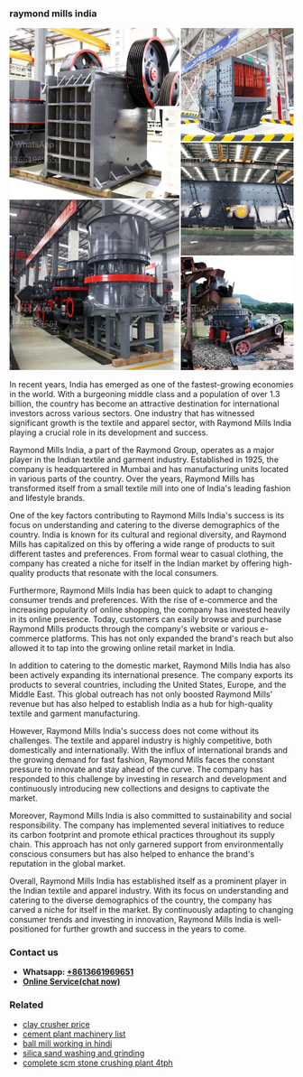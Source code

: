 <h3>raymond mills india</h3><img src='1704856984.jpg' alt=''><p>In recent years, India has emerged as one of the fastest-growing economies in the world. With a burgeoning middle class and a population of over 1.3 billion, the country has become an attractive destination for international investors across various sectors. One industry that has witnessed significant growth is the textile and apparel sector, with Raymond Mills India playing a crucial role in its development and success.</p><p>Raymond Mills India, a part of the Raymond Group, operates as a major player in the Indian textile and garment industry. Established in 1925, the company is headquartered in Mumbai and has manufacturing units located in various parts of the country. Over the years, Raymond Mills has transformed itself from a small textile mill into one of India's leading fashion and lifestyle brands.</p><p>One of the key factors contributing to Raymond Mills India's success is its focus on understanding and catering to the diverse demographics of the country. India is known for its cultural and regional diversity, and Raymond Mills has capitalized on this by offering a wide range of products to suit different tastes and preferences. From formal wear to casual clothing, the company has created a niche for itself in the Indian market by offering high-quality products that resonate with the local consumers.</p><p>Furthermore, Raymond Mills India has been quick to adapt to changing consumer trends and preferences. With the rise of e-commerce and the increasing popularity of online shopping, the company has invested heavily in its online presence. Today, customers can easily browse and purchase Raymond Mills products through the company's website or various e-commerce platforms. This has not only expanded the brand's reach but also allowed it to tap into the growing online retail market in India.</p><p>In addition to catering to the domestic market, Raymond Mills India has also been actively expanding its international presence. The company exports its products to several countries, including the United States, Europe, and the Middle East. This global outreach has not only boosted Raymond Mills' revenue but has also helped to establish India as a hub for high-quality textile and garment manufacturing.</p><p>However, Raymond Mills India's success does not come without its challenges. The textile and apparel industry is highly competitive, both domestically and internationally. With the influx of international brands and the growing demand for fast fashion, Raymond Mills faces the constant pressure to innovate and stay ahead of the curve. The company has responded to this challenge by investing in research and development and continuously introducing new collections and designs to captivate the market.</p><p>Moreover, Raymond Mills India is also committed to sustainability and social responsibility. The company has implemented several initiatives to reduce its carbon footprint and promote ethical practices throughout its supply chain. This approach has not only garnered support from environmentally conscious consumers but has also helped to enhance the brand's reputation in the global market.</p><p>Overall, Raymond Mills India has established itself as a prominent player in the Indian textile and apparel industry. With its focus on understanding and catering to the diverse demographics of the country, the company has carved a niche for itself in the market. By continuously adapting to changing consumer trends and investing in innovation, Raymond Mills India is well-positioned for further growth and success in the years to come.</p><h3>Contact us</h3><ul><li><strong>Whatsapp:&nbsp;<a href="https://wa.me/8613661969651">+8613661969651</a></strong></li><li><a href="https://swt.shibang-china.com/?git&amp;zhl&amp;raymond mills india"><strong>Online Service(chat now)</strong></a></li></ul><h3>Related</h3><ul><li><a href='clay crusher price.md'>clay crusher price</a></li><li><a href='cement plant machinery list.md'>cement plant machinery list</a></li><li><a href='ball mill working in hindi.md'>ball mill working in hindi</a></li><li><a href='silica sand washing and grinding.md'>silica sand washing and grinding</a></li><li><a href='complete scm stone crushing plant 4tph.md'>complete scm stone crushing plant 4tph</a></li></ul>